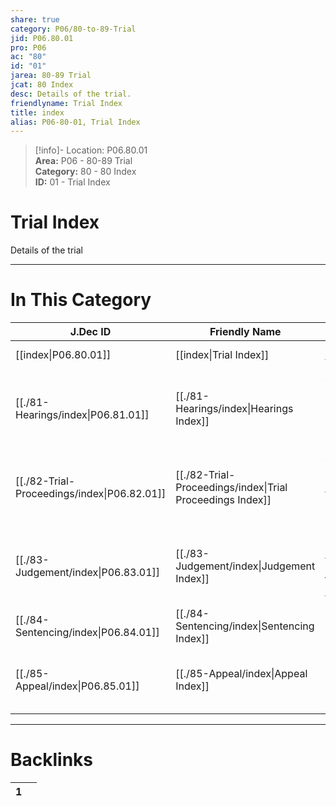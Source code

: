 ```yaml
---  
share: true  
category: P06/80-to-89-Trial  
jid: P06.80.01  
pro: P06  
ac: "80"  
id: "01"  
jarea: 80-89 Trial  
jcat: 80 Index  
desc: Details of the trial.  
friendlyname: Trial Index  
title: index  
alias: P06-80-01, Trial Index  
---  
```

  
>[!info]- Location: P06.80.01  
>**Area:** P06 - 80-89 Trial  
>**Category:** 80 - 80 Index  
>**ID:** 01 - Trial Index  
  
# Trial Index  
  
Details of the trial   
  
  
  
---  
# In This Category  
  
| J.Dec ID                                                                                     | Friendly Name                                                                                              | Description                                                     |  
| -------------------------------------------------------------------------------------------- | ---------------------------------------------------------------------------------------------------------- | --------------------------------------------------------------- |  
| [[index\|P06.80.01]]                      | [[index\|Trial Index]]                                  | Details of the trial.                                           |  
| [[./81-Hearings/index\|P06.81.01]]          | [[./81-Hearings/index\|Hearings Index]]                   | Any details of pre-trial hearings, prelim hearings or hearings. |  
| [[./82-Trial-Proceedings/index\|P06.82.01]] | [[./82-Trial-Proceedings/index\|Trial Proceedings Index]] | Anything and everything that happened during trial.             |  
| [[./83-Judgement/index\|P06.83.01]]         | [[./83-Judgement/index\|Judgement Index]]                 | Details regarding the judgement outcome from trial.             |  
| [[./84-Sentencing/index\|P06.84.01]]        | [[./84-Sentencing/index\|Sentencing Index]]               | Information about the sentencing.                               |  
| [[./85-Appeal/index\|P06.85.01]]            | [[./85-Appeal/index\|Appeal Index]]                       | If applicable, information about appeal(s).                     |  
  
  
---  
# Backlinks  
<div><table class="dataview table-view-table"><thead class="table-view-thead"><tr class="table-view-tr-header"><th class="table-view-th"><span></span><span class="dataview small-text">1</span></th><th class="table-view-th"><span></span></th></tr></thead><tbody class="table-view-tbody"></tbody></table></div>